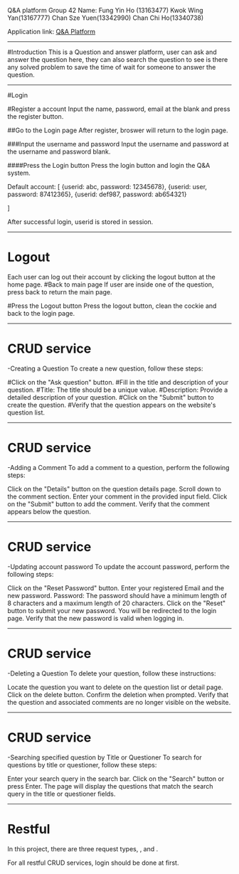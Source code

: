 Q&A platform
Group 42
Name:
	Fung Yin Ho (13163477)
	Kwok Wing Yan(13167777)
	Chan Sze Yuen(13342990)
	Chan Chi Ho(13340738)

Application link: [Q&A Platform](https://qanda-1osh.onrender.com/)
********************************************
#Introduction
	This is a Question and answer platform, user can ask and answer the question here, they can also search the question to see is there any solved problem to save the time of wait for someone to answer the question. 
********************************************
#Login

#Register a account
Input the name, password, email at the blank and press the register button.

##Go to the Login page
After register, broswer will return to the login page.

###Input the username and password
Input the username and password at the username and password blank.

####Press the Login button
Press the login button and login the Q&A system.

Default account:
[
	{userid: abc, password: 12345678},
	{userid: user, password: 87412365},
	{userid: def987, password: ab654321}

]

After successful login, userid is stored in session.
********************************************
# Logout
Each user can log out their account by clicking the logout button at the home page.
#Back to main page
If user are inside one of the question, press back to return the main page.

#Press the Logout button
Press the logout button, clean the cockie and back to the login page.

********************************************
# CRUD service
-Creating a Question
To create a new question, follow these steps:

#Click on the "Ask question" button.
#Fill in the title and description of your question.
	#Title: The title should be a unique value.
	#Description: Provide a detailed description of your question.
#Click on the "Submit" button to create the question.
#Verify that the question appears on the website's question list.

********************************************
# CRUD service
-Adding a Comment
To add a comment to a question, perform the following steps:

Click on the "Details" button on the question details page.
Scroll down to the comment section.
Enter your comment in the provided input field.
Click on the "Submit" button to add the comment.
Verify that the comment appears below the question.


********************************************
# CRUD service
-Updating account password
To update the account password, perform the following steps:

Click on the "Reset Password" button.
Enter your registered Email and the new password.
	Password: The password should have a minimum length of 8 characters and a maximum length of 20 characters.
Click on the "Reset" button to submit your new password.
You will be redirected to the login page.
Verify that the new password is valid when logging in.

********************************************
# CRUD service
-Deleting a Question
To delete your question, follow these instructions:

Locate the question you want to delete on the question list or detail page.
Click on the delete button.
Confirm the deletion when prompted.
Verify that the question and associated comments are no longer visible on the website.

********************************************
# CRUD service
-Searching specified question by Title or Questioner
To search for questions by title or questioner, follow these steps:

Enter your search query in the search bar.
Click on the "Search" button or press Enter.
The page will display the questions that match the search query in the title or questioner fields.

********************************************
# Restful
In this project, there are three  request types, ,  and .


For all restful CRUD services, login should be done at first.
